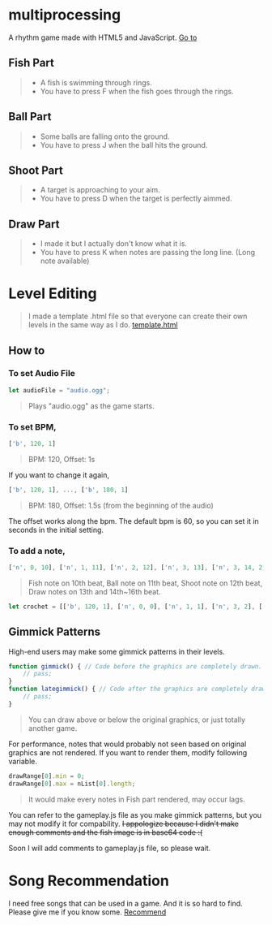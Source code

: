 # multiprocessing
A rhythm game made with HTML5 and JavaScript.
[Go to](https://01320nabi.github.io/multiprocessing)

## Fish Part
> - A fish is swimming through rings.
> - You have to press F when the fish goes through the rings.

## Ball Part
> - Some balls are falling onto the ground.
> - You have to press J when the ball hits the ground.

## Shoot Part
> - A target is approaching to your aim.
> - You have to press D when the target is perfectly aimmed.

## Draw Part
> - I made it but I actually don't know what it is.
> - You have to press K when notes are passing the long line. (Long note available)

# Level Editing
> I made a template .html file so that everyone can create their own levels in the same way as I do.
[template.html](./template.html)

## How to
### To set Audio File
```js
let audioFile = "audio.ogg";
```
> Plays "audio.ogg" as the game starts.

### To set BPM,
```js
['b', 120, 1]
```
> BPM: 120, Offset: 1s

If you want to change it again,
```js
['b', 120, 1], ..., ['b', 180, 1]
```
> BPM: 180, Offset: 1.5s (from the beginning of the audio)

The offset works along the bpm. The default bpm is 60, so you can set it in seconds in the initial setting.

### To add a note,
```js
['n', 0, 10], ['n', 1, 11], ['n', 2, 12], ['n', 3, 13], ['n', 3, 14, 2]
```
> Fish note on 10th beat, Ball note on 11th beat, Shoot note on 12th beat, Draw notes on 13th and 14th~16th beat.
```js
let crochet = [['b', 120, 1], ['n', 0, 0], ['n', 1, 1], ['n', 3, 2], ['n', 2, 5]];
```

## Gimmick Patterns
High-end users may make some gimmick patterns in their levels.
```js
function gimmick() { // Code before the graphics are completely drawn.
    // pass;
}
function lategimmick() { // Code after the graphics are completely drawn.
    // pass;
}
```
> You can draw above or below the original graphics, or just totally another game.

For performance, notes that would probably not seen based on original graphics are not rendered. If you want to render them, modify following variable.
```js
drawRange[0].min = 0;
drawRange[0].max = nList[0].length;
```
> It would make every notes in Fish part rendered, may occur lags.

You can refer to the gameplay.js file as you make gimmick patterns, but you may not modify it for compability. ~~I appologize because I didn't make enough comments and the fish image is in base64 code :(~~

Soon I will add comments to gameplay.js file, so please wait.

# Song Recommendation
I need free songs that can be used in a game. And it is so hard to find.
Please give me if you know some.
[Recommend](https://forms.gle/gfuV5SA6aCqFhMpTA)
